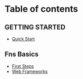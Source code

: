 # Table of contents

## GETTING STARTED

* [Quick Start](README.md)

## Fns Basics

* [First Steps](fns-basics/first-steps.md)
* [Web Frameworks](fns-basics/web-frameworks.md)
